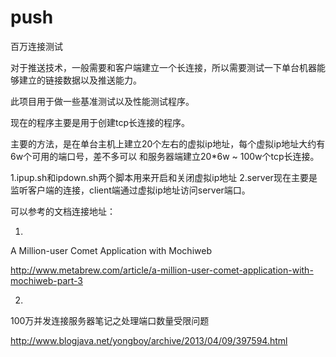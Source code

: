 push
====

百万连接测试

对于推送技术，一般需要和客户端建立一个长连接，所以需要测试一下单台机器能够建立的链接数据以及推送能力。

此项目用于做一些基准测试以及性能测试程序。

现在的程序主要是用于创建tcp长连接的程序。


主要的方法，是在单台主机上建立20个左右的虚拟ip地址，每个虚拟ip地址大约有6w个可用的端口号，差不多可以
和服务器端建立20*6w ~ 100w个tcp长连接。

1.ipup.sh和ipdown.sh两个脚本用来开启和关闭虚拟ip地址
2.server现在主要是监听客户端的连接，client端通过虚拟ip地址访问server端口。



可以参考的文档连接地址：

1.
A Million-user Comet Application with Mochiweb

http://www.metabrew.com/article/a-million-user-comet-application-with-mochiweb-part-3

2.

100万并发连接服务器笔记之处理端口数量受限问题

http://www.blogjava.net/yongboy/archive/2013/04/09/397594.html

